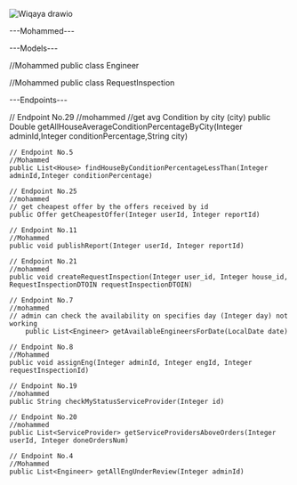 ![Wiqaya drawio](https://github.com/user-attachments/assets/650ccbb3-f4f8-4dc8-8098-e4f1e8e5f234)

---Mohammed---

---Models---

//Mohammed
public class Engineer

//Mohammed
public class RequestInspection

---Endpoints---

// Endpoint No.29
    //mohammed
    //get avg Condition by city (city)
    public Double getAllHouseAverageConditionPercentageByCity(Integer adminId,Integer conditionPercentage,String city)

    // Endpoint No.5
    //Mohammed
    public List<House> findHouseByConditionPercentageLessThan(Integer adminId,Integer conditionPercentage)

    // Endpoint No.25
    //mohammed
    // get cheapest offer by the offers received by id
    public Offer getCheapestOffer(Integer userId, Integer reportId)

    // Endpoint No.11
    //Mohammed
    public void publishReport(Integer userId, Integer reportId)

    // Endpoint No.21
    //mohammed
    public void createRequestInspection(Integer user_id, Integer house_id, RequestInspectionDTOIN requestInspectionDTOIN)

    // Endpoint No.7
    //mohammed
    // admin can check the availability on specifies day (Integer day) not working
        public List<Engineer> getAvailableEngineersForDate(LocalDate date)

    // Endpoint No.8
    //Mohammed
    public void assignEng(Integer adminId, Integer engId, Integer requestInspectionId)

    // Endpoint No.19
    //mohammed
    public String checkMyStatusServiceProvider(Integer id)

    // Endpoint No.20
    //mohammed
    public List<ServiceProvider> getServiceProvidersAboveOrders(Integer userId, Integer doneOrdersNum)

    // Endpoint No.4
    //Mohammed
    public List<Engineer> getAllEngUnderReview(Integer adminId)
